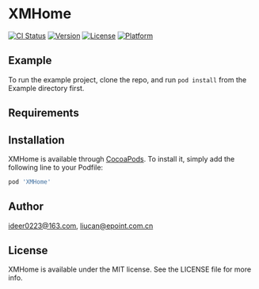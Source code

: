 # XMHome

[![CI Status](https://img.shields.io/travis/ideer0223@163.com/XMHome.svg?style=flat)](https://travis-ci.org/ideer0223@163.com/XMHome)
[![Version](https://img.shields.io/cocoapods/v/XMHome.svg?style=flat)](https://cocoapods.org/pods/XMHome)
[![License](https://img.shields.io/cocoapods/l/XMHome.svg?style=flat)](https://cocoapods.org/pods/XMHome)
[![Platform](https://img.shields.io/cocoapods/p/XMHome.svg?style=flat)](https://cocoapods.org/pods/XMHome)

## Example

To run the example project, clone the repo, and run `pod install` from the Example directory first.

## Requirements

## Installation

XMHome is available through [CocoaPods](https://cocoapods.org). To install
it, simply add the following line to your Podfile:

```ruby
pod 'XMHome'
```

## Author

ideer0223@163.com, liucan@epoint.com.cn

## License

XMHome is available under the MIT license. See the LICENSE file for more info.
